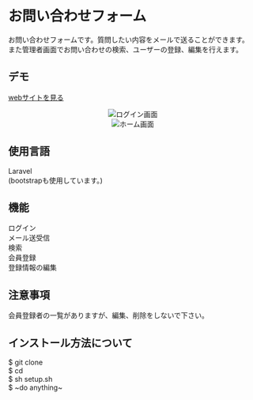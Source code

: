 ﻿# お問い合わせフォーム
 お問い合わせフォームです。質問したい内容をメールで送ることができます。<br/>
 また管理者画面でお問い合わせの検索、ユーザーの登録、編集を行えます。
 
## デモ
[webサイトを見る](https://www.you01haya.shop)
 

<div align="center">
<img src="./LOGIN.png" alt="ログイン画面">
</div>

<div align="center">
<img src="./twitterclone_Tshirt.png" alt="ホーム画面">
</div>

 
## 使用言語
Laravel <br/>
(bootstrapも使用しています。)
　
## 機能
ログイン<br/>
メール送受信<br/>
検索<br/>
会員登録<br/>
登録情報の編集<br/>

  
## 注意事項
会員登録者の一覧がありますが、編集、削除をしないで下さい。

## インストール方法について

$ git clone    <br/>
$ cd  <br/>
$ sh setup.sh<br/>
$ ~do anything~<br/>
